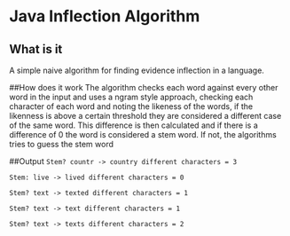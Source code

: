 # Java Inflection Algorithm
## What is it
A simple naive algorithm for finding evidence inflection in a language.

##How does it work
The algorithm checks each word against every other word in the input and uses 
a ngram style approach, checking each character of each word and noting the likeness
of the words, if the likenness is above a certain threshold they are considered a different
case of the same word. This difference is then calculated and if there is a difference of
0 the word is considered a stem word. If not, the algorithms tries to guess the stem word

##Output
`Stem? countr -> country different characters = 3`
     
 `Stem: live ->
     lived different characters = 0`
     
 `Stem? text ->
     texted different characters = 1`
     
 `Stem? text ->
     text different characters = 1`
     
 `Stem? text ->
     texts different characters = 2`